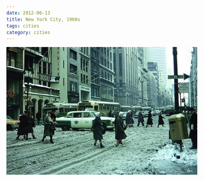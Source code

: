 ```yaml
---
date: 2012-06-13
title: New York City, 1960s
tags: cities
category: cities
---
```


![nycwinter](https://raw.githubusercontent.com/muneer78/muneer78.github.io/master/images/NYC8.jpg)


